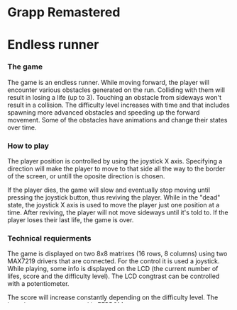 # Grapp Remastered
# Endless runner

### The game
The game is an endless runner. While moving forward, the player will encounter various obstacles generated on the run.
Colliding with them will result in losing a life (up to 3). Touching an obstacle from sideways won't result in a collision.
The difficulty level increases with time and that includes spawning more advanced obstacles and speeding up the forward movement. Some of the obstacles have animations and change their states over time.

### How to play
The player position is controlled by using the joystick X axis. Specifying a direction will make the player to move to that side all the way to the border of the screen, or untill the oposite direction is chosen.

If the player dies, the game will slow and eventually stop moving until pressing the joystick button, thus reviving the player.
While in the "dead" state, the joystick X axis is used to move the player just one position at a time.
After reviving, the player will not move sideways until it's told to.
If the player loses their last life, the game is over.

### Technical requierments
The game is displayed on two 8x8 matrixes (16 rows, 8 columns) using two MAX7219 drivers that are connected.
For the control it is used a joystick.
While playing, some info is displayed on the LCD (the current number of lifes, score and the difficulty level). The LCD congtrast can be controlled with a potentiometer.

The score will increase constantly depending on the difficulty level.
The best three scores are saved in EEPROM.

### The menu
The menu has four options.
#### 1. Play
The first one is to play the game. After the option is selected, the player is announced that the game is starting and after a brief period of time the game will start.
#### 2. Settings
In this seciton the player can choose the starting difficulty of the game and the player name.
Here, the player can also see the 'How to play?' section and have a quick reminder of how the game works.
#### 3. Score
Here, the best three scores are shown alongside with the names of the players who did the scores.
#### 4. About
This section contanis info about the game, like: the game name, the author of the game, the github link and that it was made for the Unibuc Robotics course.
